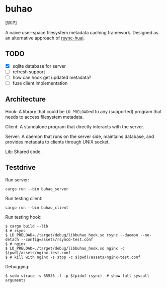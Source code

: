 # buhao

[WIP]

A naive user-space filesystem metadata caching framework.
Designed as an alternative approach of [rsync-huai](https://github.com/tuna/rsync/blob/master/README-huai.md).

## TODO

- [x] sqlite database for server
- [ ] refresh support
- [ ] how can hook get updated metadata?
- [ ] fuse client implementation

## Architecture

Hook: A library that could be `LD_PRELOAD`ed to any (supported) program that needs to access filesystem metadata.

Client: A standalone program that directly interacts with the server.

Server: A daemon that runs on the server side, maintains database, and provides metadata to clients through UNIX socket.

Lib: Shared code.

## Testdrive

Run server:

```console
cargo run --bin buhao_server
```

Run testing client:

```console
cargo run --bin buhao_client
```

Run testing hook:

```console
$ cargo build --lib
$ # rsync
$ LD_PRELOAD=./target/debug/libbuhao_hook.so rsync --daemon --no-detach --config=assets/rsyncd-test.conf
$ # nginx
$ LD_PRELOAD=./target/debug/libbuhao_hook.so nginx -c $(pwd)/assets/nginx-test.conf
$ # kill with nginx -s stop -c $(pwd)/assets/nginx-test.conf
```

Debugging:

```console
$ sudo strace -s 65535 -f -p $(pidof rsync)  # show full syscall arguments
```
